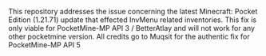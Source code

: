 This repository addresses the issue concerning the latest Minecraft: Pocket Edition (1.21.71) update that effected InvMenu related inventories.
This fix is only viable for PocketMine-MP API 3 / BetterAtlay and will not work for any other pocketmine version.
All credits go to Muqsit for the authentic fix for PocketMine-MP API 5
